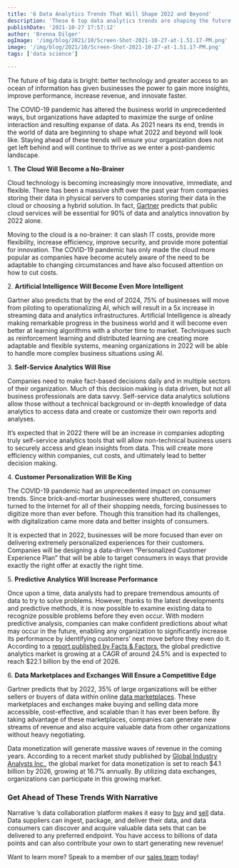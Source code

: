 ```yaml
---
title: '6 Data Analytics Trends That Will Shape 2022 and Beyond'
description: 'These 6 top data analytics trends are shaping the future of data in 2022 and beyond. Stay ahead of these data trends to ensure your organization continues to thrive in a post-pandemic landscape. '
publishDate: '2021-10-27 17:57:12'
author: 'Brenna Dilger'
ogImage: '/img/blog/2021/10/Screen-Shot-2021-10-27-at-1.51.17-PM.png'
image: '/img/blog/2021/10/Screen-Shot-2021-10-27-at-1.51.17-PM.png'
tags: ['data science']

---
```

The future of big data is bright: better technology and greater access to an ocean of information has given businesses the power to gain more insights, improve performance, increase revenue, and innovate faster.

The COVID-19 pandemic has altered the business world in unprecedented ways, but organizations have adapted to maximize the surge of online interaction and resulting expanse of data. As 2021 nears its end, trends in the world of data are beginning to shape what 2022 and beyond will look like. Staying ahead of these trends will ensure your organization does not get left behind and will continue to thrive as we enter a post-pandemic landscape.

1. **The Cloud Will Become a No-Brainer**

Cloud technology is becoming increasingly more innovative, immediate, and flexible. There has been a massive shift over the past year from companies storing their data in physical servers to companies storing their data in the cloud or choosing a hybrid solution. In fact, [Gartner](https://www.gartner.com/smarterwithgartner/gartner-top-10-trends-in-data-and-analytics-for-2020/) predicts that public cloud services will be essential for 90% of data and analytics innovation by 2022 alone.

Moving to the cloud is a no-brainer: it can slash IT costs, provide more flexibility, increase efficiency, improve security, and provide more potential for innovation. The COVID-19 pandemic has only made the cloud more popular as companies have become acutely aware of the need to be adaptable to changing circumstances and have also focused attention on how to cut costs.

2. **Artificial Intelligence Will Become Even More Intelligent**

Gartner also predicts that by the end of 2024, 75% of businesses will move from piloting to operationalizing AI, which will result in a 5x increase in streaming data and analytics infrastructures. Artificial Intelligence is already making remarkable progress in the business world and it will become even better at learning algorithms with a shorter time to market. Techniques such as reinforcement learning and distributed learning are creating more adaptable and flexible systems, meaning organizations in 2022 will be able to handle more complex business situations using AI.

3. **Self-Service Analytics Will Rise**

Companies need to make fact-based decisions daily and in multiple sectors of their organization. Much of this decision making is data driven, but not all business professionals are data savvy. Self-service data analytics solutions allow those without a technical background or in-depth knowledge of data analytics to access data and create or customize their own reports and analyses.

It’s expected that in 2022 there will be an increase in companies adopting truly self-service analytics tools that will allow non-technical business users to securely access and glean insights from data. This will create more efficiency within companies, cut costs, and ultimately lead to better decision making.

4. **Customer Personalization Will Be King**

The COVID-19 pandemic had an unprecedented impact on consumer trends. Since brick-and-mortar businesses were shuttered, consumers turned to the Internet for all of their shopping needs, forcing businesses to digitize more than ever before. Though this transition had its challenges, with digitalization came more data and better insights of consumers.

It is expected that in 2022, businesses will be more focused than ever on delivering extremely personalized experiences for their customers. Companies will be designing a data-driven “Personalized Customer Experience Plan” that will be able to target consumers in ways that provide exactly the right offer at exactly the right time.

5. **Predictive Analytics Will Increase Performance**

Once upon a time, data analysts had to prepare tremendous amounts of data to try to solve problems. However, thanks to the latest developments and predictive methods, it is now possible to examine existing data to recognize possible problems before they even occur. With modern predictive analysis, companies can make confident predictions about what may occur in the future, enabling any organization to significantly increase its performance by identifying customers’ next move before they even do it. According to a [report published by Facts & Factors](https://www.fnfresearch.com/news/global-predictive-analytics-market), the global predictive analytics market is growing at a CAGR of around 24.5% and is expected to reach $22.1 billion by the end of 2026.

6. **Data Marketplaces and Exchanges Will Ensure a Competitive Edge**

Gartner predicts that by 2022, 35% of large organizations will be either sellers or buyers of data within online [data marketplaces](https://blog.narrative.io/what-is-a-data-exchange). These marketplaces and exchanges make buying and selling data more accessible, cost-effective, and scalable than it has ever been before. By taking advantage of these marketplaces, companies can generate new streams of revenue and also acquire valuable data from other organizations without heavy negotiating.

Data monetization will generate massive waves of revenue in the coming years. According to a recent market study published by [Global Industry Analysts Inc.](https://www.prnewswire.com/news-releases/valued-to-be-4-1-billion-by-2026--data-monetization-slated-for-robust-growth-worldwide-301392899.html), the global market for data monetization is set to reach $4.1 billion by 2026, growing at 16.7% annually. By utilizing data exchanges, organizations can participate in this growing market.

### Get Ahead of These Trends With Narrative

Narrative ’s data collaboration platform makes it easy to [buy](https://www.narrative.io/acquire) and [sell](https://www.narrative.io/distribute) data. Data suppliers can ingest, package, and deliver their data, and data consumers can discover and acquire valuable data sets that can be delivered to any preferred endpoint. You have access to billions of data points and can also contribute your own to start generating new revenue!

Want to learn more? Speak to a member of our [sales team](https://www.narrative.io/demo?hsCtaTracking=3cc18a2d-34ee-48ae-8dc5-f0accaa8ada4%7C6b8edba4-0356-4ffa-8e48-de5ce3d8fb0e) today!
